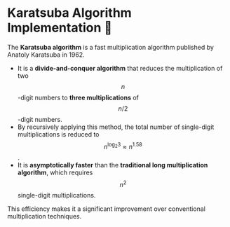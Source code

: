 # Karatsuba Algorithm Implementation 📝

The **Karatsuba algorithm** is a fast multiplication algorithm published by Anatoly Karatsuba in 1962. 

- It is a **divide-and-conquer algorithm** that reduces the multiplication of two $$n$$-digit numbers to **three multiplications** of $$n/2$$-digit numbers.
- By recursively applying this method, the total number of single-digit multiplications is reduced to $$n^{\log_2{3}} \approx n^{1.58}$$.
- It is **asymptotically faster** than the **traditional long multiplication algorithm**, which requires $$n^2$$ single-digit multiplications. 

This efficiency makes it a significant improvement over conventional multiplication techniques.

